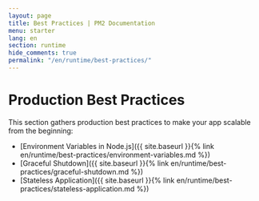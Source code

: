 ```yaml
---
layout: page
title: Best Practices | PM2 Documentation
menu: starter
lang: en
section: runtime
hide_comments: true
permalink: "/en/runtime/best-practices/"
---
```


# Production Best Practices

This section gathers production best practices to make your app scalable from the beginning:

- [Environment Variables in Node.js]({{ site.baseurl }}{% link en/runtime/best-practices/environment-variables.md %})
- [Graceful Shutdown]({{ site.baseurl }}{% link en/runtime/best-practices/graceful-shutdown.md %})
- [Stateless Application]({{ site.baseurl }}{% link en/runtime/best-practices/stateless-application.md %})
